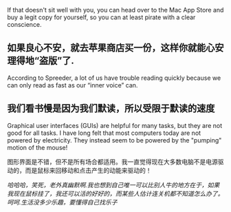  If that doesn't sit well with you, you can head over to the Mac App Store and buy a legit copy for yourself, so you can at least pirate with a clear conscience.

如果良心不安，就去苹果商店买一份，这样你就能心安理得地“盗版”了.
------
According to Spreeder, a lot of us have trouble reading quickly because we can only read as fast as our “inner voice” can. 

我们看书慢是因为我们默读，所以受限于默读的速度
------
Graphical user interfaces (GUIs) are helpful for many tasks, but they are not good for all tasks. I have long felt that most computers today are not powered by electricity.  They instead seem to be powered by the "pumping" motion of the mouse! 

图形界面是不错，但不是所有场合都适用。我一直觉得现在大多数电脑不是电源驱动的，而是鼠标来回移动和点击产生的动能来驱动的！

*哈哈哈，笑死，老外真幽默啊.我也想到自己唯一可以比别人牛的地方在于，如果我现在鼠标挂了，我还可以活的好好的，而某些人估计连关机都不知道怎么办了。呵呵.生活没多少乐趣，要懂得自己找乐子*
